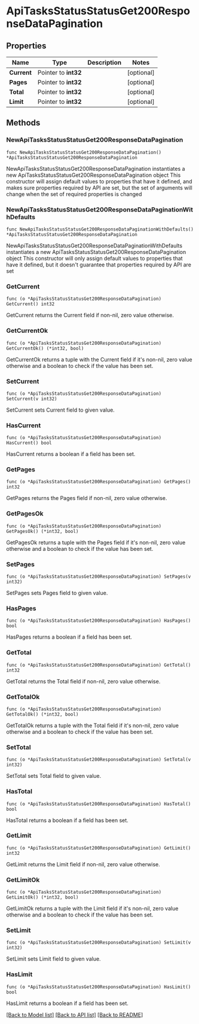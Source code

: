 # ApiTasksStatusStatusGet200ResponseDataPagination

## Properties

Name | Type | Description | Notes
------------ | ------------- | ------------- | -------------
**Current** | Pointer to **int32** |  | [optional] 
**Pages** | Pointer to **int32** |  | [optional] 
**Total** | Pointer to **int32** |  | [optional] 
**Limit** | Pointer to **int32** |  | [optional] 

## Methods

### NewApiTasksStatusStatusGet200ResponseDataPagination

`func NewApiTasksStatusStatusGet200ResponseDataPagination() *ApiTasksStatusStatusGet200ResponseDataPagination`

NewApiTasksStatusStatusGet200ResponseDataPagination instantiates a new ApiTasksStatusStatusGet200ResponseDataPagination object
This constructor will assign default values to properties that have it defined,
and makes sure properties required by API are set, but the set of arguments
will change when the set of required properties is changed

### NewApiTasksStatusStatusGet200ResponseDataPaginationWithDefaults

`func NewApiTasksStatusStatusGet200ResponseDataPaginationWithDefaults() *ApiTasksStatusStatusGet200ResponseDataPagination`

NewApiTasksStatusStatusGet200ResponseDataPaginationWithDefaults instantiates a new ApiTasksStatusStatusGet200ResponseDataPagination object
This constructor will only assign default values to properties that have it defined,
but it doesn't guarantee that properties required by API are set

### GetCurrent

`func (o *ApiTasksStatusStatusGet200ResponseDataPagination) GetCurrent() int32`

GetCurrent returns the Current field if non-nil, zero value otherwise.

### GetCurrentOk

`func (o *ApiTasksStatusStatusGet200ResponseDataPagination) GetCurrentOk() (*int32, bool)`

GetCurrentOk returns a tuple with the Current field if it's non-nil, zero value otherwise
and a boolean to check if the value has been set.

### SetCurrent

`func (o *ApiTasksStatusStatusGet200ResponseDataPagination) SetCurrent(v int32)`

SetCurrent sets Current field to given value.

### HasCurrent

`func (o *ApiTasksStatusStatusGet200ResponseDataPagination) HasCurrent() bool`

HasCurrent returns a boolean if a field has been set.

### GetPages

`func (o *ApiTasksStatusStatusGet200ResponseDataPagination) GetPages() int32`

GetPages returns the Pages field if non-nil, zero value otherwise.

### GetPagesOk

`func (o *ApiTasksStatusStatusGet200ResponseDataPagination) GetPagesOk() (*int32, bool)`

GetPagesOk returns a tuple with the Pages field if it's non-nil, zero value otherwise
and a boolean to check if the value has been set.

### SetPages

`func (o *ApiTasksStatusStatusGet200ResponseDataPagination) SetPages(v int32)`

SetPages sets Pages field to given value.

### HasPages

`func (o *ApiTasksStatusStatusGet200ResponseDataPagination) HasPages() bool`

HasPages returns a boolean if a field has been set.

### GetTotal

`func (o *ApiTasksStatusStatusGet200ResponseDataPagination) GetTotal() int32`

GetTotal returns the Total field if non-nil, zero value otherwise.

### GetTotalOk

`func (o *ApiTasksStatusStatusGet200ResponseDataPagination) GetTotalOk() (*int32, bool)`

GetTotalOk returns a tuple with the Total field if it's non-nil, zero value otherwise
and a boolean to check if the value has been set.

### SetTotal

`func (o *ApiTasksStatusStatusGet200ResponseDataPagination) SetTotal(v int32)`

SetTotal sets Total field to given value.

### HasTotal

`func (o *ApiTasksStatusStatusGet200ResponseDataPagination) HasTotal() bool`

HasTotal returns a boolean if a field has been set.

### GetLimit

`func (o *ApiTasksStatusStatusGet200ResponseDataPagination) GetLimit() int32`

GetLimit returns the Limit field if non-nil, zero value otherwise.

### GetLimitOk

`func (o *ApiTasksStatusStatusGet200ResponseDataPagination) GetLimitOk() (*int32, bool)`

GetLimitOk returns a tuple with the Limit field if it's non-nil, zero value otherwise
and a boolean to check if the value has been set.

### SetLimit

`func (o *ApiTasksStatusStatusGet200ResponseDataPagination) SetLimit(v int32)`

SetLimit sets Limit field to given value.

### HasLimit

`func (o *ApiTasksStatusStatusGet200ResponseDataPagination) HasLimit() bool`

HasLimit returns a boolean if a field has been set.


[[Back to Model list]](../README.md#documentation-for-models) [[Back to API list]](../README.md#documentation-for-api-endpoints) [[Back to README]](../README.md)


